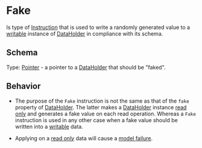# Fake
Is type of [Instruction] that is used to write a randomly generated value to a [writable][access] instance of [DataHolder] in compliance with its schema.

## Schema
Type: [Pointer] - a pointer to a [DataHolder] that should be "faked".

## Behavior
- The purpose of the `Fake` instruction is not the same as that of the `fake` property of [DataHolder]. The latter makes a [DataHolder] instance [read only][access] and generates a fake value on each read operation. Whereas a `Fake` instruction is used in any other case when a fake value should be written into a [writable][access] data.

- Applying on a [read only][access] data will cause a [model failure][failure].




[Instruction]: Instruction.md

[failure]: ../main_components/VirtualThingModel.md#failure

[DataHolder]: ../main_components/DataHolder.md
[access]: ../main_components/DataHolder.md#Reset-value-and-access-rights

[Pointer]: ../helper_components/Pointer.md